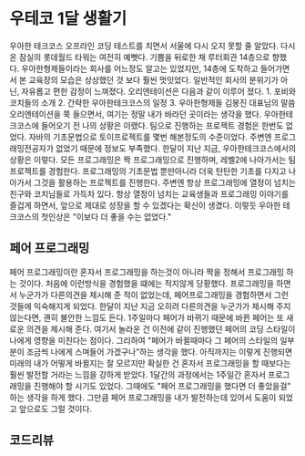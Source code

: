 # 우테코 1달 생활기
우아한 테크코스 오프라인 코딩 테스트를 치면서 서울에 다시 오지 못할 줄 알았다.
다시 온 잠실의 롯데월드 타워는 여전히 예뻣다. 
기쁨을 뒤로한 채 루터회관 14층으로 향했다. 
우아한형제들이라는 회사를 어느정도 알고는 있었지만, 14층에 도착하고 들어가면서 본 교육장의 모습은 상상했던 것 보다 훨씬 멋잇었다. 
일반적인 회사의 분위기가 아닌, 자유롭고 편한 감정이 느껴졌다. 
오리엔테이션은 다음과 같이 이루어 졌다. 1. 포비와 코치들의 소개 2. 간략한 우아한테크코스의 일정 3. 우아한형제들 김봉진 대표님의 말씀
오리엔테이션을 쭉 들으면서, 여기는 정말 내가 바라던 곳이라는 생각을 했다.
우아한테크코스에 들어오기 전 나의 상황은 이랬다.
팀으로 진행하는 프로젝트 경험은 한번도 없었다. 
자바의 기초문법으로 토이프로젝트를 몇번 해본정도의 수준이었다.
주변엔 프로그래밍전공자가 없었기 때문에 정보도 부족했다. 
한달이 지난 지금, 우아한테크코스에서의 상황은 이렇다.
모든 프로그래밍은 짝 프로그래밍으로 진행하며, 레벨2에 나아가서는 팀 프로젝트를 경험한다.
프로그래밍의 기초문법 뿐만아니라 더욱 탄탄한 기초를 다지고 나아가서 그것을 활용하는 프로젝트를 진행한다.
주변엔 항상 프로그래밍에 열정이 넘치는 친구와 코치님들로 가득차 있다.
항상 열정이 넘치는 교육생들과 프로그래밍 이야기를 즐겁게 하면서, 앞으로 제대로 성장을 할 수 있겠다는 확신이 생겼다.
이렇듯 우아한 테크코스의 첫인상은 "이보다 더 좋을 수는 없었다." 
<br/>

## 페어 프로그래밍 
페어 프로그래밍이란 혼자서 프로그래밍을 하는것이 아니라 짝을 정해서 프로그래밍 하는 것이다.
처음에 이런방식을 경험했을 떄에는 적지않게 당황했다. 
프로그래밍을 하면서 누군가가 다른의견을 제시해 준 적이 없었는데, 페어프로그래밍을 경험하면서 그런 것들에 익숙해지게 되었다.
한달이 지난 지금 오히려 다른의견을 누군가가 제시해 주지않는다면, 괜히 불안한 느낌도 든다.
1주일마다 페어가 바뀌기 때문에 바뀐 페어는 또 새로운 의견을 제시해 준다.
여기서 놀라운 건 이전에 같이 진행했던 페어의 코딩 스타일이 나에게 영향을 미친다는 점이다.
그리하여 "페어가 바뀔때마다 그 페어의 스타일의 일부분이 조금씩 나에게 스며들어 가겠구나"하는 생각을 했다.
아직까지는 이렇게 진행되면 미래의 내가 어떻게 바뀔지는 잘 모르지만 확실한 건 혼자서 프로그래밍을 할 때보다는 훨씬 발전할 거라는 느낌을 강하게 받았다.
1달간의 과정에서는 1주일간 혼자서 프로그래밍을 진행해야 할 시기도 있었다.
그때에도 "페어 프로그래밍을 했다면 더 좋았을걸" 하는 생각을 하게 했다.
그만큼 페어 프로그래밍을 내가 발전하는데 있어서 도움이 되었고 앞으로도 그럴 것이다.
<br/>
## 코드리뷰








